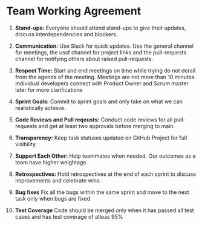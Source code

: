 # Team Working Agreement

1. **Stand-ups:** Everyone should attend stand-ups to give their updates, discuss interdependencies and blockers.

2. **Communication:** Use Slack for quick updates. Use the general channel for meetings, the ussf channel for project links and the pull-requests channel for notifying others about raised pull-requests.

3. **Respect Time:** Start and end meetings on time while trying do not derail from the agenda of the meeting. Meetings are not more than 10 minutes. Individual developers connect with Product Owner and Scrum master later for more clarifications

4. **Sprint Goals:** Commit to sprint goals and only take on what we can realistically achieve.

5. **Code Reviews and Pull reqeusts:** Conduct code reviews for all pull-requests and get at least two approvals before merging to main.

6. **Transparency:** Keep task statuses updated on GitHub Project for full visibility.

7. **Support Each Other:** Help teammates when needed. Our outcomes as a team have higher weightage.

8. **Retrospectives:** Hold retrospectives at the end of each sprint to discuss improvements and celebrate wins.

9. **Bug fixes** Fix all the bugs within the same sprint and move to the next task only when bugs are fixed 

10. **Test Coverage** Code should be merged only when it has passed all test cases and has test coverage of atleas 95%
